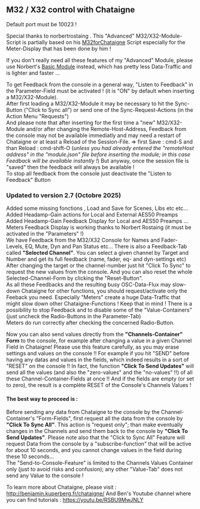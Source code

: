 ## M32 / X32 control with Chataigne
Default port must be 10023 !

Special thanks to norbertrostaing . This "Advanced" M32/X32-Module-Script is partially based on his [M32forChataigne](https://github.com/norbertrostaing/M32forChataigne) Script especially for the Meter-Display that has been done by him !  

If you don't really need all these features of my "Advanced" Module, please use Norbert's [Basic Module](https://github.com/norbertrostaing/M32forChataigne) instead, which has pretty less Data-Traffic and is lighter and faster ...

To get Feedback from the console in a general way, "Listen to Feedback" in the Parameter-Field must be activated ! (it is "ON" by default when inserting a M32/X32-Module).   
After first loading a M32/X32-Module it may be necessary to hit the Sync-Button ("Click to Sync all") or send one of the Sync-Request-Actions (in the Action Menu "Requests")  
And please note that after  inserting for the first time a "new" M32/X32-Module and/or after changing the Remote-Host-Address, Feedback from the console may not be available immediatly and may need a restart of Chataigne or at least a Reload of the Session-File. => first Save : cmd-S and than Reload : cmd-shift-O
(*unless you had already entered the "remoteHost address" in the "module.json" file before inserting the module; in this case Feedback will be available instantly !*) But anyway, once the session file is "saved" then the feedback will always be available !    
To stop all feedback from the console just deactivate the "Listen to Feedback" Button    

### Updated to version 2.7 (Octobre 2025)   
Added some missing fonctions , Load and Save for Scenes, Libs etc etc...     
Added Headamp-Gain actions for Local and External AES50 Preamps       
Added Headamp-Gain Feedback Display for Local and AES50 Preamps ...    
Meters Feedback Display is working thanks to Norbert Rostaing (it must be activated in the "Parameters" !)  
We have Feedback from the M32/X32 Console for Names and Fader-Levels, EQ, Mute, Dyn and Pan Status etc... 
There is also a  Feedback-Tab called **"Selected Channel"**. You can select a given channel by Target and Number and get its full feedback (name, fader, eq- and dyn-settings etc) After changing the target or the channel-number just hit "Click To Sync" to request the new values from the console. And you can also reset the whole Selected-Channel-Form by clicking the "Reset-Button".   
As all these Feedbacks and the resulting busy OSC-Data-Flux may slow-down Chataigne for other functions, you should request/activate only the Feeback you need. Especially "Meters" create a huge Data-Traffic that might slow down other Chataigne-Functions ! Keep that in mind ! There is a possibility to stop Feedback and to disable some of the "Value-Containers" (just uncheck the Radio-Buttons in the Parameter-Tab)     
Meters do run correctly after checking the concerned Radio-Button.  

Now you can also send values directly from the **"Channels-Container" Form** to the console, for example after changing a value in a given Channel Field in Chataigne!
Please use this feature carefully, as you may erase settings and values on the console !!  For example if you hit "SEND" before having any datas and values in the fields, which indeed results in a sort of "RESET" on the console !! In fact, the function **"Click To Send Updates"** will send all the values (and also the "zero-values" and the "no-values" !!) of all these Channel-Container-Fields at once !! And if the fields are empty (or set to zero), the result is a complète RESET of the Console's Channels Values !     
#### The best way to proceed is :  
Before sending any data from Chataigne to the console by the Channel-Container's "Form-Fields", first request all the data from the console by **"Click To Sync All"**. This action is "request only"; than make eventually changes in the Channels and send them back to the console by **"Click To Send Updates"**.
Please note also that the "Click to Sync All" Feature will request Data from the console by a "subscribe-function" that will be active for about 10 seconds, and you cannot change values in the field during these 10 seconds...   
The "Send-to-Console-Feature" is limited to the Channels Values Container only (just to avoid risks and confusion); any other "Value-Tab" does not send any Value to the console !  
  
To learn more about Chataigne, please visit : http://benjamin.kuperberg.fr/chataigne/
And Ben's Youtube channel where you can find tutorials : https://youtu.be/RSBU9MwJNLY
